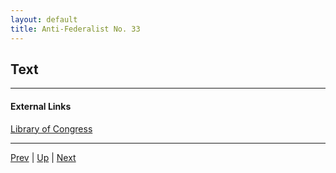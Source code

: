 ```yaml
---
layout: default
title: Anti-Federalist No. 33
---
```


## Text

---
#### External Links
[Library of Congress]()

---

[Prev](32.md) | [Up](README.md) | [Next](34.md)
